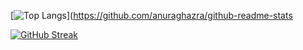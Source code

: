 [![Top Langs](https://github-readme-stats.vercel.app/api/top-langs/?username=aargon007)](https://github.com/anuraghazra/github-readme-stats

[![GitHub Streak](https://streak-stats.demolab.com/?user=aargon007)](https://git.io/streak-stats)

